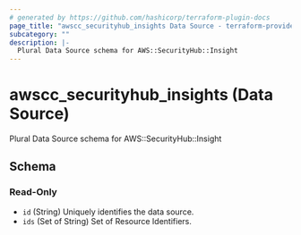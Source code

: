 ```yaml
---
# generated by https://github.com/hashicorp/terraform-plugin-docs
page_title: "awscc_securityhub_insights Data Source - terraform-provider-awscc"
subcategory: ""
description: |-
  Plural Data Source schema for AWS::SecurityHub::Insight
---
```


# awscc_securityhub_insights (Data Source)

Plural Data Source schema for AWS::SecurityHub::Insight



<!-- schema generated by tfplugindocs -->
## Schema

### Read-Only

- `id` (String) Uniquely identifies the data source.
- `ids` (Set of String) Set of Resource Identifiers.
